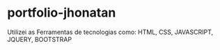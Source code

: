# portfolio-jhonatan
Utilizei as Ferramentas de tecnologias como: HTML, CSS, JAVASCRIPT, JQUERY, BOOTSTRAP
